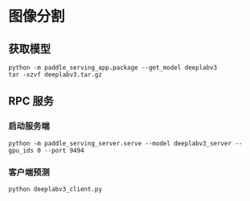 # 图像分割

## 获取模型

```
python -m paddle_serving_app.package --get_model deeplabv3
tar -xzvf deeplabv3.tar.gz
```

## RPC 服务

### 启动服务端

```
python -m paddle_serving_server.serve --model deeplabv3_server --gpu_ids 0 --port 9494
```

### 客户端预测

```
python deeplabv3_client.py
